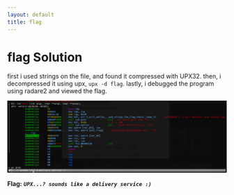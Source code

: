 ```yaml
---
layout: default
title: flag
---
```


# flag Solution

first i used strings on the file, and found it compressed with UPX32.
then, i decompressed it using upx, `upx -d flag`.
lastly, i debugged the program using radare2 and viewed the flag.

![image](./images/flag.png)

**Flag:** ***`UPX...? sounds like a delivery service :)`***
